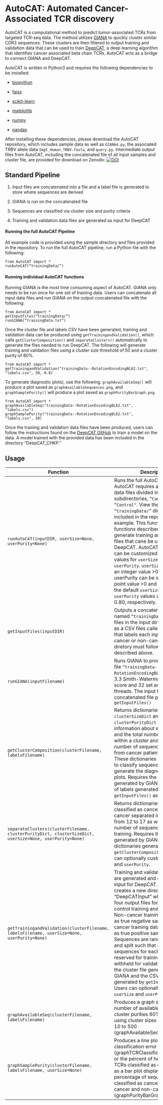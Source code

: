 # AutoCAT: Automated Cancer-Associated TCR discovery

AutoCAT is a computational method to predict tumor-associated TCRs from targeted TCR-seq data. The method utilizes [GIANA](https://github.com/s175573/GIANA) to quickly cluster similar CDR3 sequences. These clusters are then filtered to output training and validation data that can be used to train [DeepCAT](https://github.com/s175573/DeepCAT), a deep learning algorithm that identifies cancer associated beta chain TCRs. AutoCAT acts as a bridge to connect GIANA and DeepCAT.

AutoCAT is written in Python3 and requires the following dependencies to be installed:

* [biopython](https://biopython.org/)

* [faiss](https://github.com/facebookresearch/faiss)

* [scikit-learn](https://scikit-learn.org/stable/)

* [matplotlib](https://matplotlib.org/)

* [numpy](https://numpy.org/)

* [pandas](https://pandas.pydata.org/)

After installing these dependencies, please download the AutoCAT repository, which includes sample data as well as ```GIANA4.py```, the associated TRBV allele data ```Imgt_Human_TRBV.fasta```, and ```query.py```. Intermediate output files from AutoCAT, including the concatenated file of all input samples and cluster file, are provided for download on Zenodo: [![DOI](https://zenodo.org/badge/DOI/10.5281/zenodo.5176884.svg)](https://doi.org/10.5281/zenodo.5176884)  

## Standard Pipeline

1. Input files are concatenated into a file and a label file is generated to store where sequences are derived

2. GIANA is run on the concatenated file

3. Sequences are classified via cluster size and purity criteria

4. Training and validation data files are generated as input for DeepCAT

#### Running the full AutoCAT Pipeline

All example code is provided using the sample directory and files provided in the repository. To run the full AutoCAT pipeline, run a Python file with the following:

```
from AutoCAT import *
runAutoCAT(“trainingData/”)
```

#### Running individual AutoCAT functions

Running GIANA is the most time consuming aspect of AutoCAT. GIANA only needs to be run once for one set of training data. Users can concatenate all input data files and run GIANA on the output concatenated file with the following:

```
from AutoCAT import *
getInputFiles(“trainingData/”)
runGIANA(“trainingData.txt”)
```

Once the cluster file and labels CSV have been generated, training and validation data can be produced using ```getTrainingandValidation()```, which calls ```getClusterComposition()``` and ```separateClusters()``` automatically to generate the files needed to run DeepCAT. The following will generate training and validation files using a cluster size threshold of 50 and a cluster purity of 80%.

```
from AutoCAT import *
getTrainingandValidation("trainingData--RotationEncodingBL62.txt", "labels.csv", 50, 0.8)
```  

To generate diagnostic plots), use the following. ```graphAvailableSeq()``` will produce a plot saved as ```graphAvailableSequences.png```, and ```graphSamplePurity()``` will produce a plot saved as ```graphPurityBarGraph.png```.

```
from AutoCAT import *
graphAvailableSeq("trainingData--RotationEncodingBL62.txt", "labels.csv")
graphSamplePurity("trainingData--RotationEncodingBL62.txt", "labels.csv", 50)

```  
Once the training and validation data files have been produced, users can follow the instructions found on the [DeepCAT GitHub](https://github.com/s175573/DeepCAT#training-deepcat-models) to train a model on the data. A model trained with the provided data has been included in the directory “DeepCAT_CHKP.”

## Usage

|Function|Description|
|-----------|-----------|
|```runAutoCAT(inputDIR, userSize=None, userPurity=None)```| Runs the full AutoCAT pipeline. AutoCAT requires a directory with data files divided into two subdirectories, ```“Cancer”``` and ```“Control"```. View the ```“trainingData/”``` directory included in the repository as an example. This function calls the functions described below to generate training and validation files that cane be used as input for DeepCAT. AutoCAT parameters can be customized by setting values for ```userSize``` and ```userPurity```. ```userSize``` can be set to an integer value >0, and userPurity can be set to a floating point value >0 and ≤1. If omitted, the default ```userSize``` and ```userPurity``` values are 50 and 0.80, respectively.|
|```getInputFiles(inputDIR)```| Outputs a concatenated text file named ```“trainingData.txt”``` of all files in the input directory as well as a CSV files called ```labels.csv``` that labels each input file as cancer or non-cancer. The input diretory must follow the format described above.|
|```runGIANA(inputFilename)```| Runs GIANA to produce a cluster file ```“trainingData--RotationEncodingBL62.txt”``` using a 3.3 Smith-Waterman alignment score and 32 set as the number of threads. The input file should be a concatenated file produced by ```getInputFiles()```|
|```getClusterComposition(clusterFilename, labelsFilename)```| Returns dictionaries ```clusterSizeDict``` and ```clusterPurityDict``` that store information about each cluster ID and the total number of sequences within a cluster and where the number of sequences derived from cancer patients, respectively. These dictionaries are later used to classify sequences and to generate the diagnostic purity plots. Requires the cluster file generated by GIANA and the CSV of labels generated by ```getInputFiles()``` as input.|
|```separateClusters(clusterFilename, clusterPurityDict, clusterSizeDict, userSize=None, userPurity=None)```| Returns dictionaries of sequences classified as cancer or non-cancer separated into lengths from 12 to 17 as well as the total number of sequences available for training. Requires the cluster file generated by GIANA and the two dictionaries generated by ```getClusterComposition()```. Users can optionally customize ```userSize``` and ```userPurity```.|
|```getTrainingandValidation(clusterFilename, labelsFilename, userSize=None, userPurity=None)```| Training and validation data files are generated and can be used as input for DeepCAT. AutoCAT creates a new directory called “DeepCATInput” which contains four output files for cancer and control training and validation sets. Non-cancer training data are used as true negative samples and cancer training data can be used as true positive samples. Sequences are randomly shuffled and split such that 80% of sequences for each length are reserved for training and 20% are withheld for validation. Requires the cluster file generated by GIANA and the CSV of labels generated by ```getInputFiles()```. Users can optionally customize ```userSize``` and ```userPurity.```|
|```graphAvailableSeq(clusterFilename, labelsFilename)```| Produces a graph showing the number of available sequences for cluster purities 60% to 100% using cluster sizes ranging from 10 to 500 (graphAvailableSequences.png). |
|```graphSamplePurity(clusterFilename, labelsFilename, userSize=None)```| Produces a line plot of the TCR classification error (graphTCRClassificationError.png), or the percent of healthy control TCRs classified as cancer as well as a bar plot displaying the percentage of sequences classified as cancer derived from cancer and non-cancer samples (graphPurityBarGraph).|

